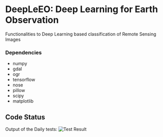 # DeepLeEO: Deep Learning for Earth Observation

Functionalities to Deep Learning based classification of Remote Sensing Images

### Dependencies
* numpy
* gdal
* ogr
* tensorflow
* nose
* pillow
* scipy
* matplotlib

## Code Status

Output of the Daily tests: ![Test Result](https://travis-ci.com/rvmaretto/DeepLeEO.svg?token=hzZBUnY2fxA36rz9qeM9&branch=master)

